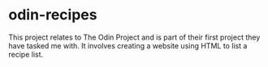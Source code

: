 # odin-recipes
This project relates to The Odin Project and is part of their first project they have tasked me with. It involves creating a website using HTML to list a recipe list.
